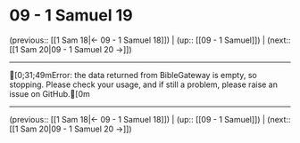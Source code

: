 # 09 - 1 Samuel 19

(previous:: [[1 Sam 18|← 09 - 1 Samuel 18]]) | (up:: [[09 - 1 Samuel]]) | (next:: [[1 Sam 20|09 - 1 Samuel 20 →]])

***
[0;31;49mError: the data returned from BibleGateway is empty, so stopping. Please check your usage, and if still a problem, please raise an issue on GitHub.[0m

***

(previous:: [[1 Sam 18|← 09 - 1 Samuel 18]]) | (up:: [[09 - 1 Samuel]]) | (next:: [[1 Sam 20|09 - 1 Samuel 20 →]])
